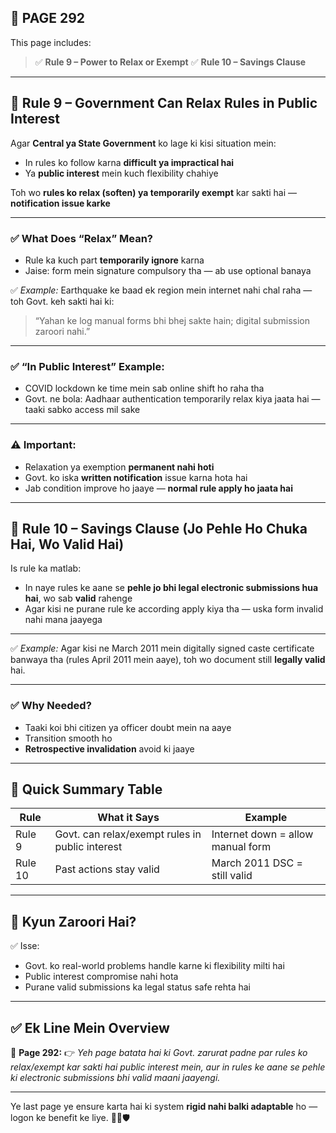 ## 📄 **PAGE 292**

This page includes:

> ✅ **Rule 9 – Power to Relax or Exempt**
> ✅ **Rule 10 – Savings Clause**

---

## 🔹 **Rule 9 – Government Can Relax Rules in Public Interest**

Agar **Central ya State Government** ko lage ki kisi situation mein:

* In rules ko follow karna **difficult ya impractical hai**
* Ya **public interest** mein kuch flexibility chahiye

Toh wo **rules ko relax (soften) ya temporarily exempt** kar sakti hai — **notification issue karke**

---

### ✅ What Does “Relax” Mean?

* Rule ka kuch part **temporarily ignore** karna
* Jaise: form mein signature compulsory tha — ab use optional banaya

✅ *Example:*
Earthquake ke baad ek region mein internet nahi chal raha — toh Govt. keh sakti hai ki:

> “Yahan ke log manual forms bhi bhej sakte hain; digital submission zaroori nahi.”

---

### ✅ “In Public Interest” Example:

* COVID lockdown ke time mein sab online shift ho raha tha
* Govt. ne bola: Aadhaar authentication temporarily relax kiya jaata hai — taaki sabko access mil sake

---

### ⚠️ Important:

* Relaxation ya exemption **permanent nahi hoti**
* Govt. ko iska **written notification** issue karna hota hai
* Jab condition improve ho jaaye — **normal rule apply ho jaata hai**

---

## 🔹 Rule 10 – Savings Clause (Jo Pehle Ho Chuka Hai, Wo Valid Hai)

Is rule ka matlab:

* In naye rules ke aane se **pehle jo bhi legal electronic submissions hua hai**, wo sab **valid** rahenge
* Agar kisi ne purane rule ke according apply kiya tha — uska form invalid nahi mana jaayega

---

✅ *Example:*
Agar kisi ne March 2011 mein digitally signed caste certificate banwaya tha (rules April 2011 mein aaye), toh wo document still **legally valid** hai.

---

### ✅ Why Needed?

* Taaki koi bhi citizen ya officer doubt mein na aaye
* Transition smooth ho
* **Retrospective invalidation** avoid ki jaaye

---

## 🧩 **Quick Summary Table**

| Rule    | What it Says                                    | Example                           |
| ------- | ----------------------------------------------- | --------------------------------- |
| Rule 9  | Govt. can relax/exempt rules in public interest | Internet down = allow manual form |
| Rule 10 | Past actions stay valid                         | March 2011 DSC = still valid      |

---

## 🔹 **Kyun Zaroori Hai?**

✅ Isse:

* Govt. ko real-world problems handle karne ki flexibility milti hai
* Public interest compromise nahi hota
* Purane valid submissions ka legal status safe rehta hai

---

## ✅ **Ek Line Mein Overview**

📌 **Page 292:**
👉 *Yeh page batata hai ki Govt. zarurat padne par rules ko relax/exempt kar sakti hai public interest mein, aur in rules ke aane se pehle ki electronic submissions bhi valid maani jaayengi.*

---

Ye last page ye ensure karta hai ki system **rigid nahi balki adaptable** ho — logon ke benefit ke liye. 📃✅🛡️
